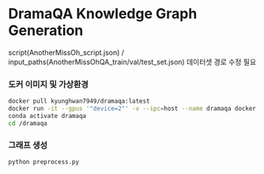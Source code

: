 # DramaQA Knowledge Graph Generation


script(AnotherMissOh_script.json) / input_paths(AnotherMissOhQA_train/val/test_set.json) 데이터셋 경로 수정 필요


### 도커 이미지 및 가상환경
```bash
docker pull kyunghwan7949/dramaqa:latest
docker run -it --gpus '"device=2"' -v --ipc=host --name dramaqa docker.io/kyunghwan7949/dramaqa:latest /bin/bash
conda activate dramaqa
cd /dramaqa
```

### 그래프 생성 
```bash
python preprocess.py
```
